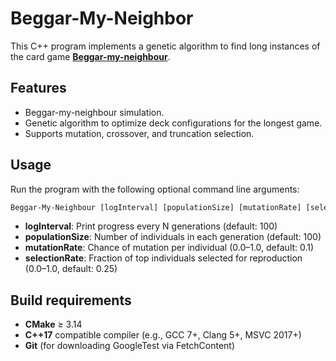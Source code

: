 # Beggar-My-Neighbor

This C++ program implements a genetic algorithm to find long instances of the card game [**Beggar-my-neighbour**](https://en.wikipedia.org/wiki/Beggar_my_neighbour).

## Features
- Beggar-my-neighbour simulation.
- Genetic algorithm to optimize deck configurations for the longest game.
- Supports mutation, crossover, and truncation selection.

## Usage
Run the program with the following optional command line arguments:
```cmd
Beggar-My-Neighbour [logInterval] [populationSize] [mutationRate] [selectionRate]
```
- **logInterval**: Print progress every N generations (default: 100)
- **populationSize**: Number of individuals in each generation (default: 100)
- **mutationRate**: Chance of mutation per individual (0.0–1.0, default: 0.1)
- **selectionRate**: Fraction of top individuals selected for reproduction (0.0–1.0, default: 0.25)

## Build requirements
- **CMake** ≥ 3.14
- **C++17** compatible compiler (e.g., GCC 7+, Clang 5+, MSVC 2017+)
- **Git** (for downloading GoogleTest via FetchContent)
